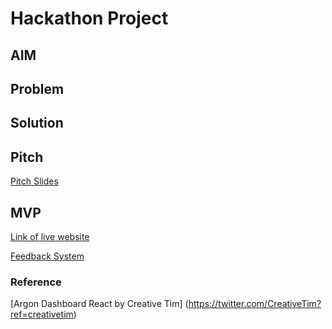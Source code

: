 # Hackathon Project

## AIM 



## Problem


## Solution



## Pitch
[Pitch Slides](https://www.canva.com/design/DAEIqbaogiY/gH0j4-_ybZWeQ_tUvwCu7Q/view?utm_content=DAEIqbaogiY&utm_campaign=designshare&utm_medium=link&utm_source=sharebutton)


## MVP 
[Link of live website](https://dragonfruit3.herokuapp.com/admin/index)

[Feedback System](https://qfreeaccountssjc1.az1.qualtrics.com/jfe/form/SV_8But7iI82fysHCR)



### Reference
[Argon Dashboard React by Creative Tim] (https://twitter.com/CreativeTim?ref=creativetim)


